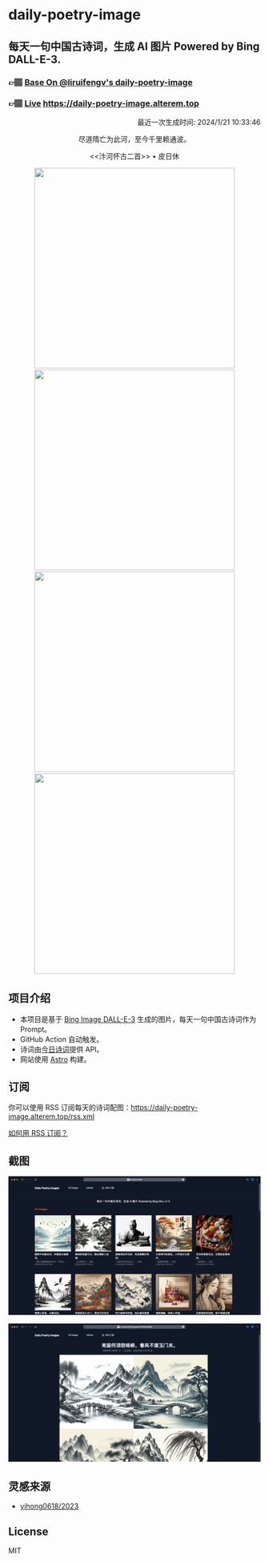 
# daily-poetry-image

## 每天一句中国古诗词，生成 AI 图片 Powered by Bing DALL-E-3.

### 👉🏽 [Base On @liruifengv's daily-poetry-image](https://github.com/liruifengv/daily-poetry-image)

### 👉🏽 [Live](https://daily-poetry-image.alterem.top/) https://daily-poetry-image.alterem.top

<p align="right">
  最近一次生成时间: 2024/1/21 10:33:46
</p>
<p align="center">
尽道隋亡为此河，至今千里赖通波。
</p>
<p align="center">
<<汴河怀古二首>> • 皮日休
</p>
<p align="center">
<img src="https://tse3.mm.bing.net/th/id/OIG.PRWf04W3bs6QS_C_T8vX" height="400" width="400" />
<img src="https://tse3.mm.bing.net/th/id/OIG.NFWDaT6fBxngdP9BY7ny" height="400" width="400" />
<img src="https://tse2.mm.bing.net/th/id/OIG.bHYBb50pFfzokEyOtHqf" height="400" width="400" />
<img src="https://tse1.mm.bing.net/th/id/OIG.7yAlBDj4C6gEPokSgmxD" height="400" width="400" />
</p>

## 项目介绍

-   本项目是基于 [Bing Image DALL-E-3](https://www.bing.com/images/create) 生成的图片，每天一句中国古诗词作为 Prompt。
-   GitHub Action 自动触发。
-   诗词由[今日诗词](https://www.jinrishici.com/)提供 API。
-   网站使用 [Astro](https://astro.build) 构建。

## 订阅

你可以使用 RSS 订阅每天的诗词配图：https://daily-poetry-image.alterem.top/rss.xml

[如何用 RSS 订阅？](https://zhuanlan.zhihu.com/p/55026716)

## 截图

![图片列表](./screenshots/Snipaste_2023-12-28_21-00-26.png)

![图片详情](./screenshots/Snipaste_2023-12-28_21-00-53.png)

## 灵感来源

-   [yihong0618/2023](https://github.com/yihong0618/2023)

## License

MIT
